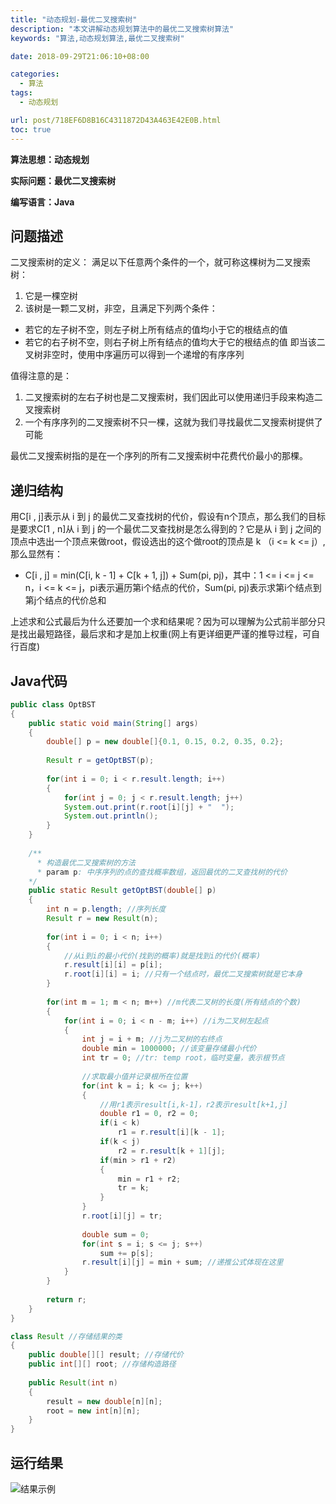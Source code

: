 ```yaml
---
title: "动态规划-最优二叉搜索树"
description: "本文讲解动态规划算法中的最优二叉搜索树算法"
keywords: "算法,动态规划算法,最优二叉搜索树"

date: 2018-09-29T21:06:10+08:00

categories:
  - 算法
tags:
  - 动态规划

url: post/718EF6D8B16C4311872D43A463E42E0B.html
toc: true
---
```


**算法思想：动态规划**

**实际问题：最优二叉搜索树**

**编写语言：Java**

<!--More-->

## 问题描述

二叉搜索树的定义：
满足以下任意两个条件的一个，就可称这棵树为二叉搜索树：
1. 它是一棵空树
2. 该树是一颗二叉树，非空，且满足下列两个条件：
* 若它的左子树不空，则左子树上所有结点的值均小于它的根结点的值
* 若它的右子树不空，则右子树上所有结点的值均大于它的根结点的值
即当该二叉树非空时，使用中序遍历可以得到一个递增的有序序列

值得注意的是：
1. 二叉搜索树的左右子树也是二叉搜索树，我们因此可以使用递归手段来构造二叉搜索树
2. 一个有序序列的二叉搜索树不只一棵，这就为我们寻找最优二叉搜索树提供了可能

最优二叉搜索树指的是在一个序列的所有二叉搜索树中花费代价最小的那棵。

## 递归结构

用C[i , j]表示从 i 到 j 的最优二叉查找树的代价，假设有n个顶点，那么我们的目标是要求C[1 , n]从 i 到 j 的一个最优二叉查找树是怎么得到的？它是从 i 到 j 之间的顶点中选出一个顶点来做root，假设选出的这个做root的顶点是 k （i <= k <= j）, 那么显然有：
* C[i , j] = min(C[i, k - 1] + C[k + 1, j]) + Sum(pi, pj)，其中：1 <= i <= j <= n，i <= k <= j，pi表示遍历第i个结点的代价，Sum(pi, pj)表示求第i个结点到第j个结点的代价总和

上述求和公式最后为什么还要加一个求和结果呢？因为可以理解为公式前半部分只是找出最短路径，最后求和才是加上权重(网上有更详细更严谨的推导过程，可自行百度)

## Java代码

```Java
public class OptBST
{
    public static void main(String[] args)
    {
        double[] p = new double[]{0.1, 0.15, 0.2, 0.35, 0.2};
        
        Result r = getOptBST(p);
        
        for(int i = 0; i < r.result.length; i++)
        {
            for(int j = 0; j < r.result.length; j++)
            System.out.print(r.root[i][j] + "  ");
            System.out.println();
        }
    }
    
    /**
      * 构造最优二叉搜索树的方法
      * param p: 中序序列的点的查找概率数组，返回最优的二叉查找树的代价
    */
    public static Result getOptBST(double[] p)
    {
        int n = p.length; //序列长度
        Result r = new Result(n);
        
        for(int i = 0; i < n; i++)
        {
            //从i到i的最小代价(找到的概率)就是找到i的代价(概率)
            r.result[i][i] = p[i];
            r.root[i][i] = i; //只有一个结点时，最优二叉搜索树就是它本身
        }
        
        for(int m = 1; m < n; m++) //m代表二叉树的长度(所有结点的个数)
        {
            for(int i = 0; i < n - m; i++) //i为二叉树左起点
            {
                int j = i + m; //j为二叉树的右终点
                double min = 1000000; //该变量存储最小代价
                int tr = 0; //tr: temp root，临时变量，表示根节点
                
                //求取最小值并记录根所在位置
                for(int k = i; k <= j; k++)
                {
                    //用r1表示result[i,k-1]，r2表示result[k+1,j]
                    double r1 = 0, r2 = 0;
                    if(i < k)
                        r1 = r.result[i][k - 1];
                    if(k < j)
                        r2 = r.result[k + 1][j];
                    if(min > r1 + r2)
                    {
                        min = r1 + r2;
                        tr = k;
                    }
                }
                r.root[i][j] = tr;
                
                double sum = 0;
                for(int s = i; s <= j; s++)
                    sum += p[s];
                r.result[i][j] = min + sum; //递推公式体现在这里
            }
        }
        
        return r;
    }
}

class Result //存储结果的类
{
    public double[][] result; //存储代价
    public int[][] root; //存储构造路径
    
    public Result(int n)
    {
        result = new double[n][n];
        root = new int[n][n];
    }
}
```

## 运行结果

![结果示例](/imgs/动态规划-最优二叉搜索树.jpg)

